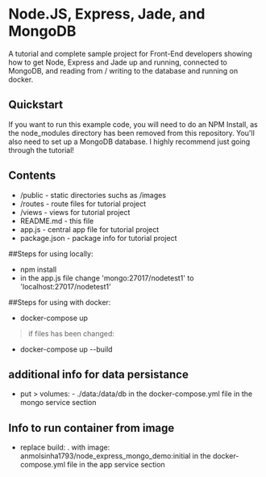 # Node.JS, Express, Jade, and MongoDB

A tutorial and complete sample project for Front-End developers showing how to get Node, Express and Jade up and running, connected to MongoDB, and reading from / writing to the database and running on docker.

## Quickstart

If you want to run this example code, you will need to do an NPM Install, as the node_modules directory has been removed from this repository. You'll also need to set up a MongoDB database. I highly recommend just going through the tutorial!


## Contents

* /public - static directories suchs as /images
* /routes - route files for tutorial project
* /views - views for tutorial project
* README.md - this file
* app.js - central app file for tutorial project
* package.json - package info for tutorial project

##Steps for using locally:

* npm install
* in the app.js file change 'mongo:27017/nodetest1' to 'localhost:27017/nodetest1'

##Steps for using with docker:

* docker-compose up

 > if files has been changed:
 * docker-compose up --build


## additional info for data persistance

* put > volumes:
      - ./data:/data/db 
      in the docker-compose.yml file in the mongo service section

## Info to run container from image

* replace build: . with image: anmolsinha1793/node_express_mongo_demo:initial in the docker-compose.yml file in the app service section
